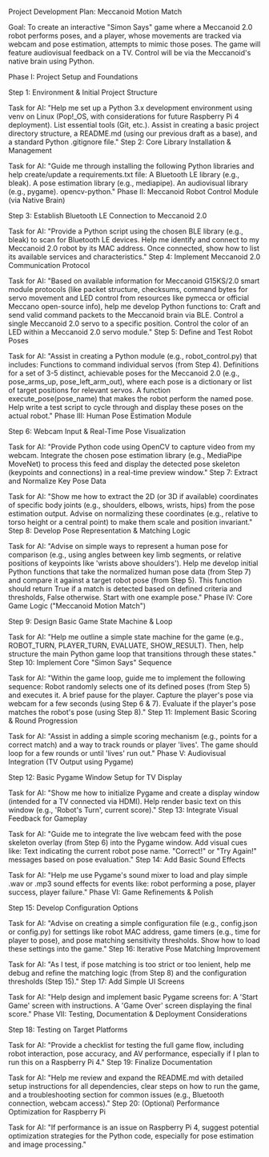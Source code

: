 Project Development Plan: Meccanoid Motion Match

Goal: To create an interactive "Simon Says" game where a Meccanoid 2.0 robot performs poses, and a player, whose movements are tracked via webcam and pose estimation, attempts to mimic those poses. The game will feature audiovisual feedback on a TV. Control will be via the Meccanoid's native brain using Python.

Phase I: Project Setup and Foundations

Step 1: Environment & Initial Project Structure

Task for AI: "Help me set up a Python 3.x development environment using venv on Linux (Pop!_OS, with considerations for future Raspberry Pi 4 deployment). List essential tools (Git, etc.). Assist in creating a basic project directory structure, a README.md (using our previous draft as a base), and a standard Python .gitignore file."
Step 2: Core Library Installation & Management

Task for AI: "Guide me through installing the following Python libraries and help create/update a requirements.txt file:
A Bluetooth LE library (e.g., bleak).
A pose estimation library (e.g., mediapipe).
An audiovisual library (e.g., pygame).
opencv-python."
Phase II: Meccanoid Robot Control Module (via Native Brain)

Step 3: Establish Bluetooth LE Connection to Meccanoid 2.0

Task for AI: "Provide a Python script using the chosen BLE library (e.g., bleak) to scan for Bluetooth LE devices. Help me identify and connect to my Meccanoid 2.0 robot by its MAC address. Once connected, show how to list its available services and characteristics."
Step 4: Implement Meccanoid 2.0 Communication Protocol

Task for AI: "Based on available information for Meccanoid G15KS/2.0 smart module protocols (like packet structure, checksums, command bytes for servo movement and LED control from resources like pymecca or official Meccano open-source info), help me develop Python functions to:
Craft and send valid command packets to the Meccanoid brain via BLE.
Control a single Meccanoid 2.0 servo to a specific position.
Control the color of an LED within a Meccanoid 2.0 servo module."
Step 5: Define and Test Robot Poses

Task for AI: "Assist in creating a Python module (e.g., robot_control.py) that includes:
Functions to command individual servos (from Step 4).
Definitions for a set of 3-5 distinct, achievable poses for the Meccanoid 2.0 (e.g., pose_arms_up, pose_left_arm_out), where each pose is a dictionary or list of target positions for relevant servos.
A function execute_pose(pose_name) that makes the robot perform the named pose.
Help write a test script to cycle through and display these poses on the actual robot."
Phase III: Human Pose Estimation Module

Step 6: Webcam Input & Real-Time Pose Visualization

Task for AI: "Provide Python code using OpenCV to capture video from my webcam. Integrate the chosen pose estimation library (e.g., MediaPipe MoveNet) to process this feed and display the detected pose skeleton (keypoints and connections) in a real-time preview window."
Step 7: Extract and Normalize Key Pose Data

Task for AI: "Show me how to extract the 2D (or 3D if available) coordinates of specific body joints (e.g., shoulders, elbows, wrists, hips) from the pose estimation output. Advise on normalizing these coordinates (e.g., relative to torso height or a central point) to make them scale and position invariant."
Step 8: Develop Pose Representation & Matching Logic

Task for AI: "Advise on simple ways to represent a human pose for comparison (e.g., using angles between key limb segments, or relative positions of keypoints like 'wrists above shoulders'). Help me develop initial Python functions that take the normalized human pose data (from Step 7) and compare it against a target robot pose (from Step 5). This function should return True if a match is detected based on defined criteria and thresholds, False otherwise. Start with one example pose."
Phase IV: Core Game Logic ("Meccanoid Motion Match")

Step 9: Design Basic Game State Machine & Loop

Task for AI: "Help me outline a simple state machine for the game (e.g., ROBOT_TURN, PLAYER_TURN, EVALUATE, SHOW_RESULT). Then, help structure the main Python game loop that transitions through these states."
Step 10: Implement Core "Simon Says" Sequence

Task for AI: "Within the game loop, guide me to implement the following sequence:
Robot randomly selects one of its defined poses (from Step 5) and executes it.
A brief pause for the player.
Capture the player's pose via webcam for a few seconds (using Step 6 & 7).
Evaluate if the player's pose matches the robot's pose (using Step 8)."
Step 11: Implement Basic Scoring & Round Progression

Task for AI: "Assist in adding a simple scoring mechanism (e.g., points for a correct match) and a way to track rounds or player 'lives'. The game should loop for a few rounds or until 'lives' run out."
Phase V: Audiovisual Integration (TV Output using Pygame)

Step 12: Basic Pygame Window Setup for TV Display

Task for AI: "Show me how to initialize Pygame and create a display window (intended for a TV connected via HDMI). Help render basic text on this window (e.g., 'Robot's Turn', current score)."
Step 13: Integrate Visual Feedback for Gameplay

Task for AI: "Guide me to integrate the live webcam feed with the pose skeleton overlay (from Step 6) into the Pygame window. Add visual cues like:
Text indicating the current robot pose name.
"Correct!" or "Try Again!" messages based on pose evaluation."
Step 14: Add Basic Sound Effects

Task for AI: "Help me use Pygame's sound mixer to load and play simple .wav or .mp3 sound effects for events like: robot performing a pose, player success, player failure."
Phase VI: Game Refinements & Polish

Step 15: Develop Configuration Options

Task for AI: "Advise on creating a simple configuration file (e.g., config.json or config.py) for settings like robot MAC address, game timers (e.g., time for player to pose), and pose matching sensitivity thresholds. Show how to load these settings into the game."
Step 16: Iterative Pose Matching Improvement

Task for AI: "As I test, if pose matching is too strict or too lenient, help me debug and refine the matching logic (from Step 8) and the configuration thresholds (Step 15)."
Step 17: Add Simple UI Screens

Task for AI: "Help design and implement basic Pygame screens for:
A 'Start Game' screen with instructions.
A 'Game Over' screen displaying the final score."
Phase VII: Testing, Documentation & Deployment Considerations

Step 18: Testing on Target Platforms

Task for AI: "Provide a checklist for testing the full game flow, including robot interaction, pose accuracy, and AV performance, especially if I plan to run this on a Raspberry Pi 4."
Step 19: Finalize Documentation

Task for AI: "Help me review and expand the README.md with detailed setup instructions for all dependencies, clear steps on how to run the game, and a troubleshooting section for common issues (e.g., Bluetooth connection, webcam access)."
Step 20: (Optional) Performance Optimization for Raspberry Pi

Task for AI: "If performance is an issue on Raspberry Pi 4, suggest potential optimization strategies for the Python code, especially for pose estimation and image processing."
